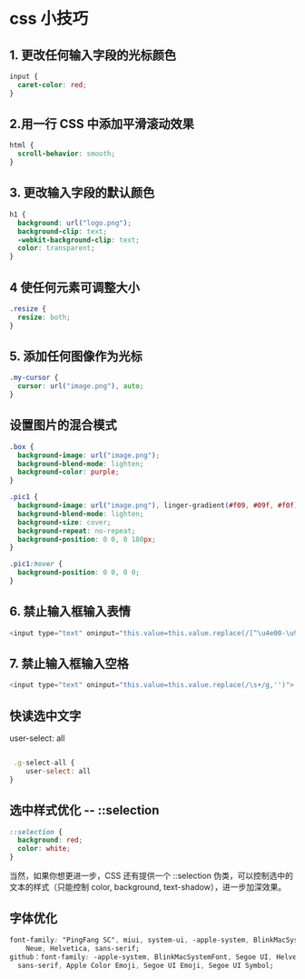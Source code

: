 # css 小技巧

## 1. 更改任何输入字段的光标颜色

```css
input {
  caret-color: red;
}
```

## 2.用一行 CSS 中添加平滑滚动效果

```css
html {
  scroll-behavior: smooth;
}
```

## 3. 更改输入字段的默认颜色

```css
h1 {
  background: url("logo.png");
  background-clip: text;
  -webkit-background-clip: text;
  color: transparent;
}
```

## 4 使任何元素可调整大小

```css
.resize {
  resize: both;
}
```

## 5. 添加任何图像作为光标

```css
.my-cursor {
  cursor: url("image.png"), auto;
}
```

## 设置图片的混合模式

```css
.box {
  background-image: url("image.png");
  background-blend-mode: lighten;
  background-color: purple;
}
```

```css
.pic1 {
  background-image: url("image.png"), linger-gradient(#f09, #09f, #f0f);
  background-blend-mode: lighten;
  background-size: cover;
  background-repeat: no-repeat;
  background-position: 0 0, 0 180px;
}

.pic1:hover {
  background-position: 0 0, 0 0;
}
```

## 6. 禁止输入框输入表情

```js
<input type="text" oninput="this.value=this.value.replace(/[^\u4e00-\u9fa5]/g,'')">

```

## 7. 禁止输入框输入空格

```js
<input type="text" oninput="this.value=this.value.replace(/\s+/g,'')">

```

## 快读选中文字

user-select: all

```js

 .g-select-all {
    user-select: all
}
```

## 选中样式优化 -- ::selection

```css
::selection {
  background: red;
  color: white;
}
```

当然，如果你想更进一步，CSS 还有提供一个 ::selection 伪类，可以控制选中的文本的样式（只能控制 color, background, text-shadow），进一步加深效果。

## 字体优化

```css
font-family: "PingFang SC", miui, system-ui, -apple-system, BlinkMacSystemFont, Helvetica
    Neue, Helvetica, sans-serif;
github：font-family: -apple-system, BlinkMacSystemFont, Segoe UI, Helvetica, Arial,
  sans-serif, Apple Color Emoji, Segoe UI Emoji, Segoe UI Symbol;
```
